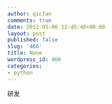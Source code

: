 ```yaml
---
author: qicfan
comments: true
date: 2012-05-06 12:45:40+00:00
layout: post
published: false
slug: '466'
title: None
wordpress_id: 466
categories:
- python
---
```


研发
